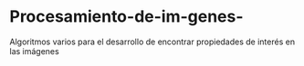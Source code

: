 # Procesamiento-de-im-genes-
Algoritmos varios para el desarrollo de encontrar propiedades de interés en las imágenes 
